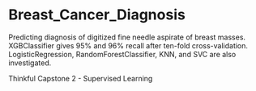 # Breast_Cancer_Diagnosis
Predicting diagnosis of digitized fine needle aspirate of breast masses.
XGBClassifier gives 95% and 96% recall after ten-fold cross-validation.
LogisticRegression, RandomForestClassifier, KNN, and SVC are also investigated.

Thinkful Capstone 2 - Supervised Learning
